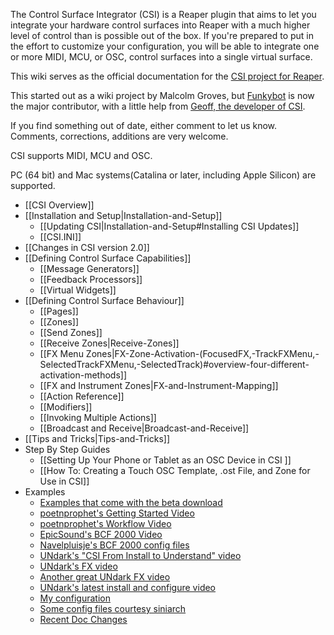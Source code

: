 The Control Surface Integrator (CSI) is a Reaper plugin that aims to let you integrate your hardware control surfaces into Reaper with a much higher level of control than is possible out of the box. If you're prepared to put in the effort to customize your configuration, you will be able to integrate one or more MIDI, MCU, or OSC, control surfaces into a single virtual surface.

This wiki serves as the official documentation for the [CSI project for Reaper](https://forum.cockos.com/showthread.php?t=183143).

This started out as a wiki project by Malcolm Groves, but [Funkybot](https://forum.cockos.com/member.php?u=5889) is now the major contributor, with a little help from [Geoff, the developer of CSI](https://forum.cockos.com/member.php?u=12770). 
 
If you find something out of date, either comment to let us know. Comments, corrections, additions are very welcome. 

CSI supports MIDI, MCU and OSC.

PC (64 bit) and Mac systems(Catalina or later, including Apple Silicon) are supported.


* [[CSI Overview]]
* [[Installation and Setup|Installation-and-Setup]]
  * [[Updating CSI|Installation-and-Setup#Installing CSI Updates]]
  * [[CSI.INI]]
* [[Changes in CSI version 2.0]]
* [[Defining Control Surface Capabilities]]
  * [[Message Generators]]
  * [[Feedback Processors]]
  * [[Virtual Widgets]]
* [[Defining Control Surface Behaviour]]
  * [[Pages]]
  * [[Zones]]
  * [[Send Zones]]
  * [[Receive Zones|Receive-Zones]]
  * [[FX Menu Zones|FX-Zone-Activation-(FocusedFX,-TrackFXMenu,-SelectedTrackFXMenu,-SelectedTrack)#overview-four-different-activation-methods]]
  * [[FX and Instrument Zones|FX-and-Instrument-Mapping]]
  * [[Action Reference]]
  * [[Modifiers]]
  * [[Invoking Multiple Actions]]
  * [[Broadcast and Receive|Broadcast-and-Receive]]
* [[Tips and Tricks|Tips-and-Tricks]]
* Step By Step Guides
  * [[Setting Up Your Phone or Tablet as an OSC Device in CSI ]]
  * [[How To: Creating a Touch OSC Template, .ost File, and Zone for Use in CSI]]
* Examples
  * [Examples that come with the beta download](https://stash.reaper.fm/v/38349/CSI%20beta.zip)
  * [poetnprophet's Getting Started Video](https://youtu.be/T5IC-fuI0E8)
  * [poetnprophet's Workflow Video](https://www.youtube.com/watch?v=CRU6hBRXnUQ)  
  * [EpicSound's BCF 2000 Video](https://youtu.be/aFIC9A_MwY0)
  * [Navelpluisje's BCF 2000 config files](https://navelpluisje.github.io/reapinger-bcf2000/)
  * [UNdark's "CSI From Install to Understand" video](https://www.youtube.com/watch?v=mP75PTZuMPM)
  * [UNdark's FX video](https://www.youtube.com/watch?v=dOyxuHGOuS4)
  * [Another great UNdark FX video](https://www.youtube.com/watch?v=7Rt-iAnuP9o)
  * [UNdark's latest install and configure video](https://www.youtube.com/watch?v=mP75PTZuMPM)
  * [My configuration](https://github.com/malcolmgroves/reaper_csi)
  * [Some config files courtesy siniarch](https://siniarch.wixsite.com/csiconfigfiles)
  * [Recent Doc Changes](https://github.com/GeoffAWaddington/CSIWiki/wiki/_history)
